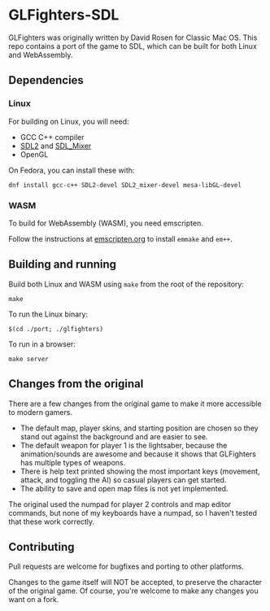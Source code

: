 # GLFighters-SDL

GLFighters was originally written by David Rosen for Classic Mac OS. This repo contains a port of the game to SDL, which can be built for both Linux and WebAssembly.

## Dependencies

### Linux

For building on Linux, you will need:
* GCC C++ compiler
* [SDL2](https://www.libsdl.org/) and [SDL_Mixer](https://github.com/libsdl-org/SDL_mixer)
* OpenGL

On Fedora, you can install these with:
```
dnf install gcc-c++ SDL2-devel SDL2_mixer-devel mesa-libGL-devel
```

### WASM

To build for WebAssembly (WASM), you need emscripten.

Follow the instructions at [emscripten.org](https://emscripten.org/docs/getting_started/downloads.html) to install `emmake` and `em++`.

## Building and running

Build both Linux and WASM using `make` from the root of the repository:
```
make
```

To run the Linux binary:
```
$(cd ./port; ./glfighters)
```

To run in a browser:
```
make server
```

## Changes from the original

There are a few changes from the original game to make it more accessible to modern gamers.
* The default map, player skins, and starting position are chosen so they stand out
  against the background and are easier to see.
* The default weapon for player 1 is the lightsaber, because the animation/sounds are awesome
  and because it shows that GLFighters has multiple types of weapons.
* There is help text printed showing the most important keys (movement, attack, and toggling the AI)
  so casual players can get started.
* The ability to save and open map files is not yet implemented.

The original used the numpad for player 2 controls and map editor commands, but none of my keyboards
have a numpad, so I haven't tested that these work correctly.

## Contributing

Pull requests are welcome for bugfixes and porting to other platforms.

Changes to the game itself will NOT be accepted, to preserve the character of the original game.
Of course, you're welcome to make any changes you want on a fork.
